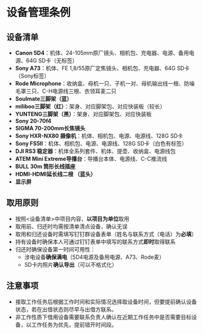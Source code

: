 # 设备管理条例

## 设备清单

- **Canon 5D4**：机体、24-105mm原厂镜头、相机包、充电器、电源、备用电源、64G SD卡（无标签）
- **Sony A73**：机体、FE 1,8/55原厂定焦镜头、相机包、充电器、64G SD卡（Sony标签）
- **Rode Microphone**：收纳盒、母机一只、子机一对、母机输出线一根、防噪毛罩三只、C-H电源线三根、衣领耳麦二只
- **Soulmate三脚架（蓝）**
- **miliboo三脚架（红）**：架身、对应脚架包、对应快装板（较长）
- **YUNTENG三脚架（黑）**：架身、对应脚架包、对应快装板
- **Sony 20-70f4**
- **SIGMA 70-200mm长焦镜头**
- **Sony HXR-NX80 摄像机**：机体、相机包、电源、电源线、128G SD卡
- **Sony FS5Ⅱ**：机体、相机包、电源、电源线、128G SD卡（白色有标签）
- **DJI RS3 稳定器**：机体全系列套件、机体、提壶、收纳盒、电源线包
- **ATEM Mini Extreme导播台**：导播台本体、电源线、C-C推流线
- **BULL 30m 筒形长线插座**
- **HDMI-HDMI延长线二根 （蓝头）**
- **显示屏**

## 取用原则

- 按照<设备清单>中项目内容，**以项目为单位**取用
- 取用前、归还时均需按清单清点设备，确认无误
- 取用和归还设备时需填写钉钉群设备表单（姓名与联系方式（电话）为**必填**）
- 持有设备时确保本人可通过钉钉表单中填写的联系方式**即时**取得联系
- 归还时确保设备第一时间可用性：
    - 涉电设备**确保满电**（5D4电源及备用电源、A73、Rode麦）
    - SD卡内照片**确认导出**（可以不格式化）

## 注意事项

- 接取工作任务后根据工作时间和实际情况选择取设备时间，但要提前确认设备状态，若在出借状态则尽早与出借方联系。
- 非工作性质下借用设备需要联系负责人确认在近期工作任务中是否需要目标设备，以工作任务为优先，提前错开时间段。